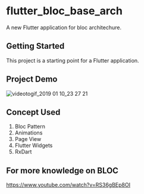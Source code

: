 # flutter_bloc_base_arch

A new Flutter application for bloc architechure.

## Getting Started

This project is a starting point for a Flutter application.

## Project Demo

![videotogif_2019 01 10_23 27 21](https://user-images.githubusercontent.com/16761273/50987422-9ccf7a80-152f-11e9-9270-ecfa2fbfd74f.gif)

## Concept Used

1. Bloc Pattern
2. Animations
3. Page View
4. Flutter Widgets
5. RxDart

## For more knowledge on BLOC

https://www.youtube.com/watch?v=RS36gBEp8OI

